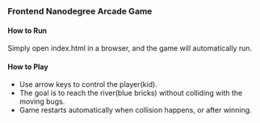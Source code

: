 ### Frontend Nanodegree Arcade Game

#### How to Run
Simply open index.html in a browser, and the game will automatically run.

#### How to Play
* Use arrow keys to control the player(kid).
* The goal is to reach the river(blue bricks) without colliding with  the moving bugs.
* Game restarts automatically when collision happens, or after winning.
